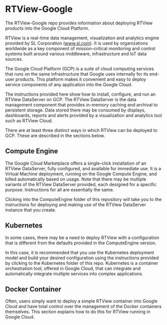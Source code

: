 # RTView-Google

The RTView-Google repo provides information about deploying RTView products into the Google Cloud Platform.

RTView is a real-time data management, visualization and analytics engine provided by SL Corporation (www.sl.com). It is used by organizations worldwide as a key component of mission-critical monitoring and control systems built around various middleware, infrastructure and IoT data sources.

The Google Cloud Platform (GCP) is a suite of cloud computing services that runs on the same infrastructure that Google uses internally for its end-user products. This platform makes it convenient and easy to deploy service components of any application into the Google Cloud. 

The instructions provided here show how to install, configure, and run an RTView DataServer on GCP.
The RTView DataServer is the data management component that provides in-memory caching and archival to persistent storage. Data stored there may be consumed by displays, dashboards, reports and alerts provided by a visualization and analytics tool such as RTView Cloud.

There are at least three distinct ways in which RTView can be deployed to GCP. These are described in the sections below.

## Compute Engine

The Google Cloud Marketplace offers a single-click installation of an RTView DataServer, fully configured, and available for immediate use. It is a Virtual Machine deployment, running on the Google Compute Engine, and billed automatically based on usage. Note that there may be multiple variants of the RTView DataServer provided, each designed for a specific purpose. Instructions for all are essentially the same.

Clicking into the ComputeEngine folder of this repository will take you to the instructions for deploying and making use of the RTView DataServer instance that you create.

## Kubernetes

In some cases, there may be a need to deploy RTView with a configuration that is different from the defaults provided in the ComputeEngine version.

In this case, it is recommended that you use the Kubernetes deployment model and build your desired configuration using the instructions provided by clicking to the Kubernetes folder of this repo. Kubernetes is a container orchestration tool, offered in Google Cloud, that can integrate and automatically integrate multiple services into complex applications.

## Docker Container

Often, users simply want to deploy a simple RTView container into Google Cloud and have total control over the management of the Docker containers themselves.  This section explains how to do this for RTView running in Google Cloud.


